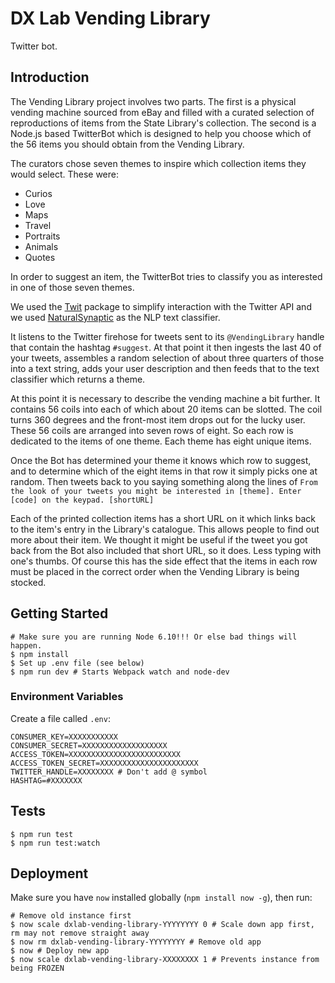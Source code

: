 # DX Lab Vending Library

Twitter bot.

## Introduction

The Vending Library project involves two parts. The first is a physical vending machine sourced from eBay and filled with a curated selection of reproductions of items from the State Library's collection. The second is a Node.js based TwitterBot which is designed to help you choose which of the 56 items you should obtain from the Vending Library.

The curators chose seven themes to inspire which collection items they would select. These were:
- Curios
- Love
- Maps
- Travel
- Portraits
- Animals
- Quotes 

In order to suggest an item, the TwitterBot tries to classify you as interested in one of those seven themes. 

We used the [Twit](https://www.npmjs.com/package/twit) package to simplify interaction with the Twitter API and we used [NaturalSynaptic](https://www.npmjs.com/package/natural-synaptic) as the NLP text classifier.

It listens to the Twitter firehose for tweets sent to its `@VendingLibrary` handle that contain the hashtag `#suggest`. At that point it then ingests the last 40 of your tweets, assembles a random selection of about three quarters of those into a text string, adds your user description and then feeds that to the text classifier which returns a theme.

At this point it is necessary to describe the vending machine a bit further. It contains 56 coils into each of which about 20 items can be slotted. The coil turns 360 degrees and the front-most item drops out for the lucky user. These 56 coils are arranged into seven rows of eight. So each row is dedicated to the items of one theme. Each theme has eight unique items.

Once the Bot has determined your theme it knows which row to suggest, and to determine which of the eight items in that row it simply picks one at random. Then tweets back to you saying something along the lines of `From the look of your tweets you might be interested in [theme]. Enter [code] on the keypad. [shortURL]`

Each of the printed collection items has a short URL on it which links back to the item's entry in the Library's catalogue. This allows people to find out more about their item. We thought it might be useful if the tweet you got back from the Bot also included that short URL, so it does. Less typing with one's thumbs. Of course this has the side effect that the items in each row must be placed in the correct order when the Vending Library is being stocked.


## Getting Started

```
# Make sure you are running Node 6.10!!! Or else bad things will happen.
$ npm install
$ Set up .env file (see below)
$ npm run dev # Starts Webpack watch and node-dev
```

### Environment Variables

Create a file called `.env`:
```
CONSUMER_KEY=XXXXXXXXXXX
CONSUMER_SECRET=XXXXXXXXXXXXXXXXXXX
ACCESS_TOKEN=XXXXXXXXXXXXXXXXXXXXXXXXX
ACCESS_TOKEN_SECRET=XXXXXXXXXXXXXXXXXXXXXX
TWITTER_HANDLE=XXXXXXXX # Don't add @ symbol
HASHTAG=#XXXXXXX
```

## Tests

```
$ npm run test
$ npm run test:watch
```

## Deployment

Make sure you have `now` installed globally (`npm install now -g`), then run:
```
# Remove old instance first
$ now scale dxlab-vending-library-YYYYYYYY 0 # Scale down app first, rm may not remove straight away
$ now rm dxlab-vending-library-YYYYYYYY # Remove old app
$ now # Deploy new app
$ now scale dxlab-vending-library-XXXXXXXX 1 # Prevents instance from being FROZEN
```
